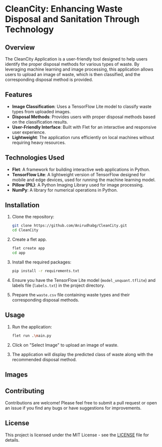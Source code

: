 # CleanCity: Enhancing Waste Disposal and Sanitation Through Technology

## Overview

The CleanCity Application is a user-friendly tool designed to help users identify the proper disposal methods for various types of waste. By leveraging machine learning and image processing, this application allows users to upload an image of waste, which is then classified, and the corresponding disposal method is provided.

## Features

- **Image Classification**: Uses a TensorFlow Lite model to classify waste types from uploaded images.
- **Disposal Methods**: Provides users with proper disposal methods based on the classification results.
- **User-Friendly Interface**: Built with Flet for an interactive and responsive user experience.
- **Lightweight**: The application runs efficiently on local machines without requiring heavy resources.

## Technologies Used

- **Flet**: A framework for building interactive web applications in Python.
- **TensorFlow Lite**: A lightweight version of TensorFlow designed for mobile and edge devices, used for running the machine learning model.
- **Pillow (PIL)**: A Python Imaging Library used for image processing.
- **NumPy**: A library for numerical operations in Python.

## Installation

1. Clone the repository:

   ```bash
   git clone https://github.com/Anirudhabg/CleanCity.git
   cd CleanCity
   ```
2. Create a flet app.

    ```bash
    flet create app
    cd app
    ```

3. Install the required packages:

   ```bash
   pip install -r requirements.txt
   ```

4. Ensure you have the TensorFlow Lite model (`model_unquant.tflite`) and labels file (`labels.txt`) in the project directory.

5. Prepare the `waste.csv` file containing waste types and their corresponding disposal methods.

## Usage

1. Run the application:

   ```bash
   flet run .\main.py
   ```

2. Click on "Select Image" to upload an image of waste.

3. The application will display the predicted class of waste along with the recommended disposal method.

## Images


## Contributing

Contributions are welcome! Please feel free to submit a pull request or open an issue if you find any bugs or have suggestions for improvements.

## License

This project is licensed under the MIT License - see the [LICENSE](LICENSE) file for details.